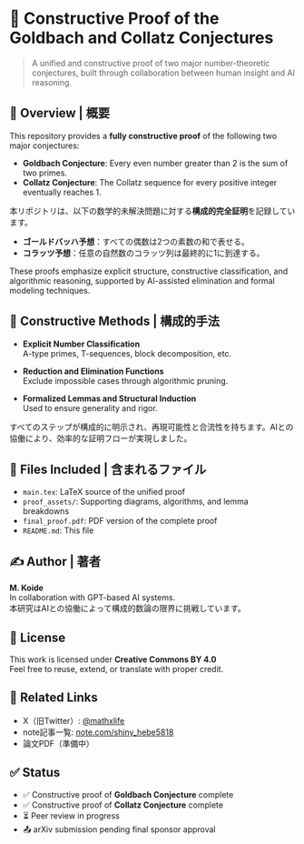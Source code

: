 # 🔢 Constructive Proof of the Goldbach and Collatz Conjectures

> A unified and constructive proof of two major number-theoretic conjectures, built through collaboration between human insight and AI reasoning.

## 🧩 Overview | 概要

This repository provides a **fully constructive proof** of the following two major conjectures:

- **Goldbach Conjecture**: Every even number greater than 2 is the sum of two primes.
- **Collatz Conjecture**: The Collatz sequence for every positive integer eventually reaches 1.

本リポジトリは、以下の数学的未解決問題に対する**構成的完全証明**を記録しています。

- **ゴールドバッハ予想**：すべての偶数は2つの素数の和で表せる。  
- **コラッツ予想**：任意の自然数のコラッツ列は最終的に1に到達する。

These proofs emphasize explicit structure, constructive classification, and algorithmic reasoning, supported by AI-assisted elimination and formal modeling techniques.

## 🧠 Constructive Methods | 構成的手法

- **Explicit Number Classification**  
  A-type primes, T-sequences, block decomposition, etc.

- **Reduction and Elimination Functions**  
  Exclude impossible cases through algorithmic pruning.

- **Formalized Lemmas and Structural Induction**  
  Used to ensure generality and rigor.

すべてのステップが構成的に明示され、再現可能性と合流性を持ちます。AIとの協働により、効率的な証明フローが実現しました。

## 📄 Files Included | 含まれるファイル

- `main.tex`: LaTeX source of the unified proof  
- `proof_assets/`: Supporting diagrams, algorithms, and lemma breakdowns  
- `final_proof.pdf`: PDF version of the complete proof  
- `README.md`: This file

## ✍ Author | 著者

**M. Koide**  
In collaboration with GPT-based AI systems.  
本研究はAIとの協働によって構成的数論の限界に挑戦しています。

## 📜 License

This work is licensed under **Creative Commons BY 4.0**  
Feel free to reuse, extend, or translate with proper credit.

## 🧭 Related Links

- X（旧Twitter）: [@mathxlife](https://twitter.com/mathxlife)  
- note記事一覧: [note.com/shiny_hebe5818](https://note.com/shiny_hebe5818/portal)  
- 論文PDF（準備中）

## ✅ Status

- ✅ Constructive proof of **Goldbach Conjecture** complete  
- ✅ Constructive proof of **Collatz Conjecture** complete  
- ⏳ Peer review in progress  
- 📤 arXiv submission pending final sponsor approval
